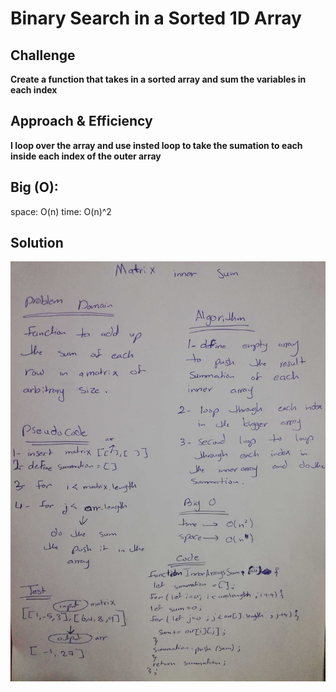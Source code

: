 # Binary Search in a Sorted 1D Array
<!-- Short summary or background information -->

## Challenge
**Create a function that takes in a sorted array and sum the variables in each index** 

## Approach & Efficiency
**I loop over the array and use insted loop to take the sumation to each inside each index of the outer array**

## Big (O):
space: O(n)
time: O(n)^2


## Solution
![whiteboard](../../assets/sum.jpg)